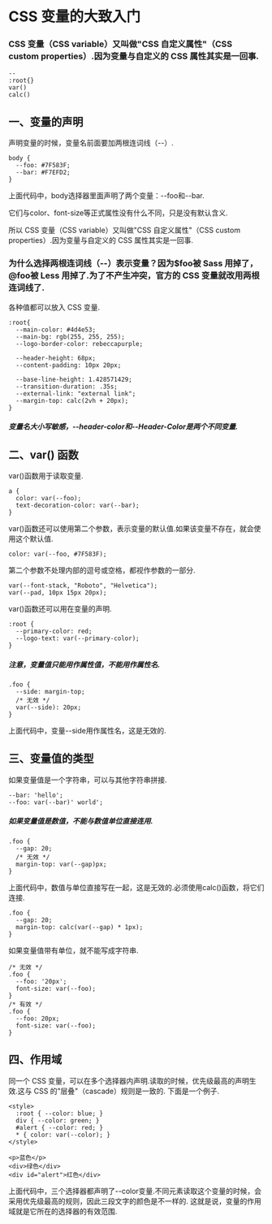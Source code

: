 # CSS 变量的大致入门

### CSS 变量（CSS variable）又叫做"CSS 自定义属性"（CSS custom properties）.因为变量与自定义的 CSS 属性其实是一回事.

```
--
:root{}
var()
calc()
```

## 一、变量的声明
声明变量的时候，变量名前面要加两根连词线（--）.

```
body {
  --foo: #7F583F;
  --bar: #F7EFD2;
}
```

上面代码中，body选择器里面声明了两个变量：--foo和--bar.

它们与color、font-size等正式属性没有什么不同，只是没有默认含义.

所以 CSS 变量（CSS variable）又叫做"CSS 自定义属性"（CSS custom properties）.因为变量与自定义的 CSS 属性其实是一回事.

### 为什么选择两根连词线（--）表示变量？因为$foo被 Sass 用掉了，@foo被 Less 用掉了.为了不产生冲突，官方的 CSS 变量就改用两根连词线了.

各种值都可以放入 CSS 变量.

```
:root{
  --main-color: #4d4e53;
  --main-bg: rgb(255, 255, 255);
  --logo-border-color: rebeccapurple;

  --header-height: 68px;
  --content-padding: 10px 20px;

  --base-line-height: 1.428571429;
  --transition-duration: .35s;
  --external-link: "external link";
  --margin-top: calc(2vh + 20px);
}
```

##### 变量名大小写敏感，--header-color和--Header-Color是两个不同变量.

## 二、var() 函数
var()函数用于读取变量.

```
a {
  color: var(--foo);
  text-decoration-color: var(--bar);
}
```
var()函数还可以使用第二个参数，表示变量的默认值.如果该变量不存在，就会使用这个默认值.
```
color: var(--foo, #7F583F);
```
第二个参数不处理内部的逗号或空格，都视作参数的一部分.
```
var(--font-stack, "Roboto", "Helvetica");
var(--pad, 10px 15px 20px);
```
var()函数还可以用在变量的声明.
```
:root {
  --primary-color: red;
  --logo-text: var(--primary-color);
}
```
##### 注意，变量值只能用作属性值，不能用作属性名.
```
.foo {
  --side: margin-top;
  /* 无效 */
  var(--side): 20px;
}
```
上面代码中，变量--side用作属性名，这是无效的.

## 三、变量值的类型
如果变量值是一个字符串，可以与其他字符串拼接.
```
--bar: 'hello';
--foo: var(--bar)' world';
```

##### 如果变量值是数值，不能与数值单位直接连用.
```
.foo {
  --gap: 20;
  /* 无效 */
  margin-top: var(--gap)px;
}
```
上面代码中，数值与单位直接写在一起，这是无效的.必须使用calc()函数，将它们连接.
```
.foo {
  --gap: 20;
  margin-top: calc(var(--gap) * 1px);
}
```
如果变量值带有单位，就不能写成字符串.
```
/* 无效 */
.foo {
  --foo: '20px';
  font-size: var(--foo);
}
/* 有效 */
.foo {
  --foo: 20px;
  font-size: var(--foo);
}
```
## 四、作用域
同一个 CSS 变量，可以在多个选择器内声明.读取的时候，优先级最高的声明生效.这与 CSS 的"层叠"（cascade）规则是一致的.
下面是一个例子.
```
<style>
  :root { --color: blue; }
  div { --color: green; }
  #alert { --color: red; }
  * { color: var(--color); }
</style>

<p>蓝色</p>
<div>绿色</div>
<div id="alert">红色</div>
```
上面代码中，三个选择器都声明了--color变量.不同元素读取这个变量的时候，会采用优先级最高的规则，因此三段文字的颜色是不一样的.
这就是说，变量的作用域就是它所在的选择器的有效范围.


